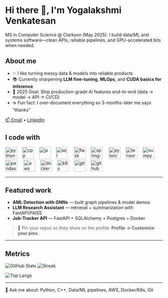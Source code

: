 <!-- Profile Header -->
<h1 align="left">Hi there 👋, I'm Yogalakshmi Venkatesan</h1>
<p align="left">
MS in Computer Science @ Clarkson (May 2025). I build data/ML and systems software—clean APIs, reliable pipelines, and GPU-accelerated bits when needed.
</p>

<!-- About Me -->
<h2 align="left">About me</h2>

- ✨ I like turning messy data & models into reliable products  
- 📚 Currently sharpening **LLM fine-tuning**, **MLOps**, and **CUDA basics for inference**  
- 🎯 2025 Goal: Ship production-grade AI features end-to-end (data → model → API → CI/CD)  
- ☕ Fun fact: I over-document everything so 3-months-later me says “thanks”  

<!-- Contact / Links -->
<p align="left">
  <a href="mailto:yogalakshmivenkatesan04@gmail.com">📫 Email</a> •
  <a href="https://www.linkedin.com/in/yogalakshmi-venkatesan">LinkedIn</a>
</p>

<!-- Tech Stack -->
<h2 align="left">I code with</h2>

<div align="left">
  <!-- Languages -->
  <img src="https://cdn.jsdelivr.net/gh/devicons/devicon/icons/python/python-original.svg" height="38" alt="python"/>
  <img width="8"/>
  <img src="https://cdn.jsdelivr.net/gh/devicons/devicon/icons/cplusplus/cplusplus-original.svg" height="38" alt="cpp"/>
  <img width="8"/>
  <img src="https://cdn.jsdelivr.net/gh/devicons/devicon/icons/javascript/javascript-original.svg" height="38" alt="js"/>
  <img width="8"/>
  <img src="https://cdn.jsdelivr.net/gh/devicons/devicon/icons/sqlite/sqlite-original.svg" height="38" alt="sql"/>

  <!-- Frameworks -->
  <img width="12"/>
  <img src="https://cdn.jsdelivr.net/gh/devicons/devicon/icons/flask/flask-original.svg" height="38" alt="flask"/>
  <img width="8"/>
  <img src="https://cdn.jsdelivr.net/gh/devicons/devicon/icons/spring/spring-original.svg" height="38" alt="spring-boot"/>

  <!-- ML / Data -->
  <img width="12"/>
  <img src="https://cdn.jsdelivr.net/gh/devicons/devicon/icons/pytorch/pytorch-original.svg" height="38" alt="pytorch"/>
  <img width="8"/>
  <img src="https://cdn.jsdelivr.net/gh/devicons/devicon/icons/tensorflow/tensorflow-original.svg" height="38" alt="tensorflow"/>
  <img width="8"/>
  <img src="https://cdn.jsdelivr.net/gh/devicons/devicon/icons/numpy/numpy-original.svg" height="38" alt="numpy"/>
  <img width="8"/>
  <img src="https://cdn.jsdelivr.net/gh/devicons/devicon/icons/pandas/pandas-original.svg" height="38" alt="pandas"/>

  <!-- Cloud / DevOps -->
  <img width="12"/>
  <img src="https://cdn.jsdelivr.net/gh/devicons/devicon/icons/amazonwebservices/amazonwebservices-original.svg" height="38" alt="aws"/>
  <img width="8"/>
  <img src="https://cdn.jsdelivr.net/gh/devicons/devicon/icons/docker/docker-original.svg" height="38" alt="docker"/>
  <img width="8"/>
  <img src="https://cdn.jsdelivr.net/gh/devicons/devicon/icons/kubernetes/kubernetes-plain.svg" height="38" alt="k8s"/>
  <img width="8"/>
  <img src="https://cdn.jsdelivr.net/gh/devicons/devicon/icons/git/git-original.svg" height="38" alt="git"/>
  <img width="8"/>
  <img src="https://cdn.jsdelivr.net/gh/devicons/devicon/icons/github/github-original.svg" height="38" alt="github"/>
</div>

---

<!-- Highlights / Projects -->
<h2 align="left">Featured work</h2>

- **AML Detection with GNNs** — built graph pipelines & model demos  
- **LLM Research Assistant** — retrieval + summarization with FastAPI/FAISS  
- **Job-Tracker API** — FastAPI + SQLAlchemy + Postgres + Docker

> 🔗 Pin your repos so they show on the profile: **Profile → Customize your pins**.

---

<!-- Stats (replace username if you fork this) -->
<h2 align="left">Metrics</h2>

![GitHub Stats](https://github-readme-stats.vercel.app/api?username=yoga-laxh&show_icons=true&hide=commits&cache_seconds=1800)
![Streak](https://streak-stats.demolab.com?user=yoga-laxh)

![Top Langs](https://github-readme-stats.vercel.app/api/top-langs/?username=yoga-laxh&layout=compact)

<!-- Optional profile views -->
<!-- ![Profile Views](https://komarev.com/ghpvc/?username=yoga-laxh) -->

---

<!-- Footer -->
<p align="left">
  💬 Ask me about: Python, C++, Data/ML pipelines, AWS, Docker/K8s, Git
</p>
